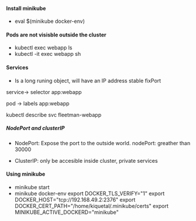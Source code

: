 #### Install minikube

-  eval $(minikube docker-env)

#### Pods are not visisble outside the cluster

- kubectl exec webapp ls
- kubectl -it exec webapp sh 

#### Services

- Is a long runing object, will have an IP address stable fixPort
 
service-> selector app:webapp

pod -> labels app:webapp

kubectl describe svc fleetman-webapp

##### NodePort and clusterIP

- NodePort: Expose the port to the outside world.
  nodePort: greather than 30000

- ClusterIP: only be accesible inside cluster, private services

#### Using minikube

- minikube start
- minikube docker-env
export DOCKER_TLS_VERIFY="1"
export DOCKER_HOST="tcp://192.168.49.2:2376"
export DOCKER_CERT_PATH="/home/kiquetal/.minikube/certs"
export MINIKUBE_ACTIVE_DOCKERD="minikube"
